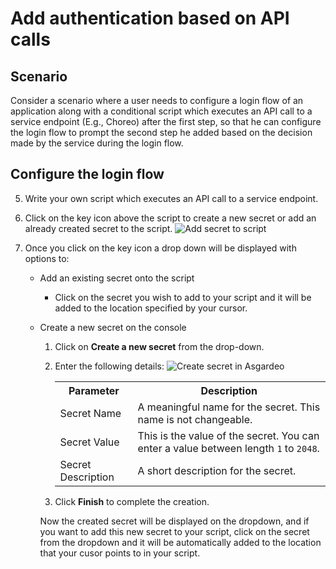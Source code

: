 # Add authentication based on API calls
## Scenario
Consider a scenario where a user needs to configure a login flow of an application along with a conditional script which executes an API call to a service endpoint (E.g., Choreo) after the first step, so that he can configure the login flow to prompt the second step he added based on the decision made by the service during the login flow.

## Configure the login flow

<CommonGuide guide='guides/fragments/manage-app/conditional-auth/configure-conditional-auth.md'/>

5. Write your own script which executes an API call to a service endpoint.

6. Click on the key icon above the script to create a new secret or add an already created secret to the script. <img :src="$withBase('/assets/img/guides/secret/add-secret-to-script.png')" alt="Add secret to script">
7. Once you click on the key icon a drop down will be displayed with options to:
    - Add an existing secret onto the script
        - Click on the secret you wish to add to your script and it will be added to the location specified by your cursor.
    - Create a new secret on the console
        1. Click on **Create a new secret** from the drop-down.

        2. Enter the following details:
            <img :src="$withBase('/assets/img/guides/secret/create-a-secret.png')" alt="Create secret in Asgardeo">

            <table>
                <tr>
                    <th>Parameter</th>
                    <th>Description</th>
                </tr>
                <tr>
                    <td>Secret Name</td>
                    <td>A meaningful name for the secret. This name is not changeable.</td>
                </tr>
                <tr>
                    <td>Secret Value</td>
                    <td>This is the value of the secret.  You can enter a value between length 
                    <code>1</code> to <code>2048</code>.</td>
                </tr>
                <tr>
                    <td>Secret Description</td>
                    <td>A short description for the secret.</td>
                </tr>
            </table>

        3. Click **Finish** to complete the creation.

        Now the created secret will be displayed on the dropdown, and if you want to add this new secret to your script, click on the secret from the dropdown and it will be automatically added to the location that your cusor points to in your script.


